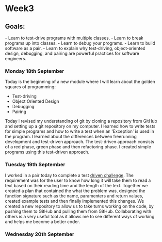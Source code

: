 <h1>Week3</h1>

<h2>Goals:</h2>
- Learn to test-drive programs with multiple classes.
- Learn to break programs up into classes.
- Learn to debug your programs.
- Learn to build software as a pair.
- Learn to explain why test-driving, object-oriented design, debugging, and pairing are powerful practices for software engineers.

<h3>Monday 18th September</h3>

Today is the beginning of a new module where I will learn about the golden squares of programming:
- Test-driving
- Object Oriented Design
- Debugging
- Pairing

Today I revised my understanding of git by cloning a repository from GitHub and setting up a git repository on my computer. I learned how to write tests for simple programs and how to write a test when an 'Exception' is used in the program. I learned about the differences between freerunning development and test-driven approach. The test-driven approach consists of a red phase, green phase and then refactoring phase. I created simple programs using this test-driven approach. 

<h3>Tuesday 19th September</h3>

I worked in a pair today to complete a test [driven challenge](https://github.com/sandrasoi/Phase_Two_Challenge_3). The requirement was for the user to know how long it will take them to read a text based on their reading time and the length of the text. Together we created a plan that contained the what the problem was, designed the function signature such as the name, paramenters and return values, created example tests and then finally implemented this changes. We created a new repository to allow us to take turns working on the code, by pushing them to GitHub and pulling them from GitHub. Collaborating with others is a very useful tool as it allows me to see different ways of working and helps me become a better coder. 

<h3>Wednesday 20th September</h3>
